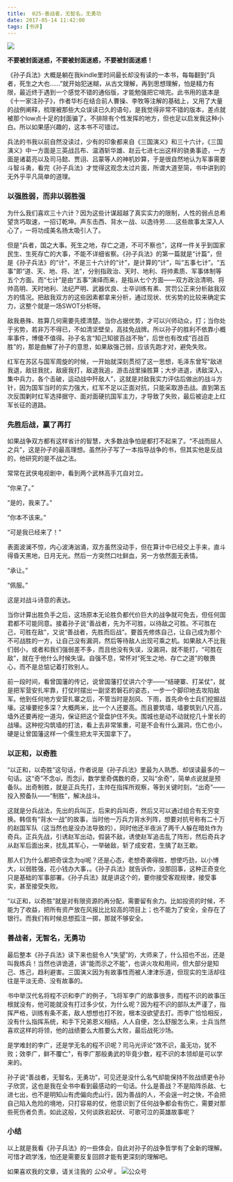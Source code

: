 ```yaml
---
title:  025-善战者，无智名，无勇功
date: 2017-05-14 11:42:00
tags: [书评]
---
```


![](https://ws1.sinaimg.cn/large/70248809gy1ffkodas3u8j208f0c6dge.jpg)

**不要被封面迷惑，不要被封面迷惑，不要被封面迷惑！**

《孙子兵法》大概是躺在我kindle里时间最长却没有读的一本书，每每翻到“兵者，死生之大也……”就开始犯迷糊，从古文理解，再到思想理解，怕是精力有限，最近终于遇到一个感觉不错的通俗版，才能勉强把它啃完。此书用的底本是《十一家注孙子》，作者华杉在结合前人曹操、李牧等注解的基础上，又用了大量的战例阐释，梳理被那些大众误读已久的语句，是我觉得非常不错的版本，差点就被那个low点十足的封面骗了。不排除有个性发挥的地方，但也足以启发我这种小白。所以如果感兴趣的，这本书不可错过。

兵法的书我以前自然没读过，少有的印象都来自《三国演义》和三十六计，《三国演义》中一方面是三英战吕布、温酒斩华雄、赵云七进七出这样的骁勇事迹，一方面是诸葛亮以及司马懿、贾诩、吕蒙等人的神机妙算，于是很自然地认为军事需要斗智斗勇，看完《孙子兵法》才觉得这观念太过片面，所谓大道至简，书中讲到的无外乎平凡简单的道理。

### 以强胜弱，而非以弱胜强

为什么我们喜欢三十六计？因为这些计谋超越了真实实力的限制，人性的弱点总希望贪巧取速，一招订乾坤。声东击西、背水一战、以逸待劳……这些故事太深入人心了，一将功成美名扬太吸引人了。

但是“兵者，国之大事。死生之地，存亡之道，不可不察也”，这样一件关乎到国家民生、生死存亡的大事，不能不详细省察。《孙子兵法》的第一篇就是“计篇”，但是《孙子兵法》的“计”，不是三十六计的“计”，是计算的“计”，叫“五事七计”。“五事”即“道、天、地、将、法”，分别指政治、天时、地利、将帅素质、军事体制等五个方面。而“七计”是由“五事”演绎而来，是指从七个方面——双方政治清明、将帅高明、天时地利、法纪严明、武器优良、士卒训练有素、赏罚公正来分析敌我双方的情况。把敌我双方的这些因素都拿来分析，通过现状、优劣势的比较来确定实力，这整个就是一场SWOT分析呀。

敌我悬殊、胜算几何需要先摸清楚。当你占据优势，才可以兴师动众，打；当你处于劣势，若非万不得已，不如清坚壁垒，高挂免战牌。所以孙子的胜利不依靠小概率事件，博傻不值得。孙子名言“知己知彼百战不殆”，后世也有改成“百战百胜”的，那是曲解了孙子的意思，如果敌强己弱，应该先跑才对，避免失败。

红军在苏区与国军周旋的时候，一开始就深刻贯彻了这一思想，毛泽东曾写“敌进我退，敌驻我扰，敌疲我打，敌退我追，游击战里操胜算；大步进退，诱敌深入，集中兵力，各个击破，运动战中歼敌人”，这就是对敌我实力评估后做出的战斗方针，因为国军当时的实力强大，红军不足以正面对抗，只能采取游击战。直到第五次反围剿时红军选择据守、面对面硬抗国军主力，才导致了失败，最后被迫走上红军长征的道路。

### 先胜后战，赢了再打
如果战争双方都有这样省计的智慧，大多数战争怕是都打不起来了。“不战而屈人之兵”，这是孙子的最高理想。虽然孙子写了一本指导战争的书，但其实他是反战的，他研究的是不战之法。

常常在武侠电视剧中，看到两个武林高手兀自对立。

“你来了。”

“是的，我来了。”

“你本不该来。”

“可是我已经来了！”

表面波澜不惊，内心波涛汹涌，双方虽然没动手，但在算计中已经交上手来，直斗得昏天黑地，日月无光。然后一方突然口吐鲜血，另一方依然面无表情。

“承让。”

“佩服。”

这是对战斗诗意的表达。

当你计算出胜负手之后，这场原本无论胜负都代价巨大的战争就可免去，但任何国君都不可能同意。接着孙子说“善战者，先为不可胜，以待敌之可胜。不可胜在己，可胜在敌”，又说“善战者，先胜而后战”。要首先修炼自己，让自己成为那个不可战胜的一方，让自己没有漏洞，然后等待敌人出现可乘之机。如果敌人不比我们弱小，或者和我们强弱差不多，而且他没有失误，没漏洞，就不能打，“可胜在敌”，就在于他什么时候失误。自强不息，常怀对“死生之地、存亡之道”的敬畏心，而不是总惦记着打败别人。

前一段时间，看曾国藩的传记，说曾国藩打仗讲六个字——“结硬寨、打呆仗”，就是把军营安扎牢靠，打仗时摆出一副坚若磐石的姿态，一步一个脚印地去攻陷敌军。他到任何地方安营扎寨之后，不管当时是刮风、下雨，首先命令士兵们挖掘战壕。这壕要挖多深？大概两米，比一个人还要高。而且要筑墙，墙要筑到八尺高，墙外还要再挖一道沟，保证把这个营盘护住不失。围城也是动不动就挖几十里长的战壕。这种挖沟筑墙的打法，看上去非常笨重，可是不会有什么漏洞，伤亡也小，硬是让曾国藩这样一个儒生把太平天国拿下了。

### 以正和，以奇胜

“以正和，以奇胜”这句话，作者说是《孙子兵法》里最为人熟悉、却误读最多的一句话。这“奇”不念qí，而念jī，数学里奇偶数的奇，又叫“余奇”，简单点说就是预备队。出奇制胜，就是正兵先打，主帅在指挥所观察，等到关键时刻，“出奇”——投入预备队——“制胜”，解决战斗。

这就是分兵战法，先出的兵叫正，后来的兵叫奇，然后又可以通过组合有无穷变换。韩信有“背水一战”的故事，当时他一万兵力背水列阵，想要对抗号称有二十万的赵国军队（这当然也是没办法导致的），同时他还半夜派了两千人躲在暗处作为奇兵。正兵先战，引诱赵军出动，假装不敌，诱使赵军追击乱了阵形，然后奇兵才从赵军后面出来，扰乱其军心，一举破敌，斩了成安君，生擒了赵王歇。

那人们为什么都把奇误念为qí呢？还是心态，老想奇袭得胜，想使巧劲，以小博大，以弱胜强，花小钱办大事，。《孙子兵法》就告诉你，没那回事，这种正奇变化只是基础的军事部署。《孙子兵法》就是讲这个的，要你接受客观规律，接受事实，甚至接受失败。

“以正和，以奇胜”就是对有限资源的再分配，需要留有余力。比如投资的时候，不能为了收益，把所有资产放在风报比比较高的项目上；也不能为了安全，全存在了银行。而我们有时候总想孤注一掷，那就不够安全。

### 善战者，无智名，无勇功

最后整本《孙子兵法》读下来也挺令人“失望”的，大师来了，什么招也不出，还是叫我练兵！当然也讲诡道，讲“能而示之不能”，也讲火攻和用间，但大部分是知己、炼己，趋利避害。三国演义因为有故事性而被人津津乐道，但现实的生活却往往是平淡无奇、没有故事的。

书中举汉代名将程不识和李广的例子，飞将军李广的故事很多，而程不识的故事压根就没有，他可能就没有打过多少仗，为什么呢？因为程不识的部队太严谨了，指挥严格，训练有条不紊，敌人想想也打不败，根本没欲望去打。而李广恰恰相反，没有什么指挥系统，和手下兄弟恩义相结，人人自便，怎么舒服怎么来，士兵当然喜欢这样的将领，他的战绩要么大胜要么大败，最后战死沙场。

是学难封的李广，还是学无名的程不识呢？司马光评论"效不识，虽无功，犹不败；效李广，鲜不覆亡"，有李广那般勇武的毕竟少数，程不识的本领却是可以学来的。

孙子说“善战者，无智名，无勇功”，可见还是没什么名气却能保持不败战绩更令孙子欣赏，这也是我在全书中看到最感动的一句话。什么是善战？不是陷阵杀敌、七进七出，也不是明知山有虎偏向虎山行，因为善战的人，不会逞一时之快，不会把自己陷入危险的境地，只打容易的仗，他意识到了任何战争都会有伤亡，需要对那些死伤者负责。如此这般，又何谈跌宕起伏、可歌可泣的英雄故事呢？

### 小结
以上就是我看《孙子兵法》的一些体会，自此对孙子的战争哲学有了全新的理解。可惜才疏学浅，怕还是需要反复回顾才能有更深刻的理解吧。

如果喜欢我的文章，请关注我的 *公众号* 。
![公众号](https://ws1.sinaimg.cn/large/70248809gy1fds82lv1hpj20hs0bmgmk.jpg)
